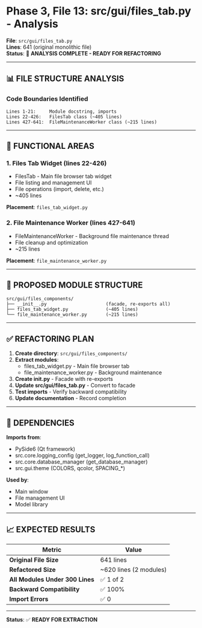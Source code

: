 # Phase 3, File 13: src/gui/files_tab.py - Analysis

**File**: `src/gui/files_tab.py`  
**Lines**: 641 (original monolithic file)  
**Status**: 🔄 **ANALYSIS COMPLETE - READY FOR REFACTORING**

---

## 📊 FILE STRUCTURE ANALYSIS

### **Code Boundaries Identified**

```
Lines 1-21:     Module docstring, imports
Lines 22-426:   FilesTab class (~405 lines)
Lines 427-641:  FileMaintenanceWorker class (~215 lines)
```

---

## 🎯 FUNCTIONAL AREAS

### **1. Files Tab Widget** (lines 22-426)
- FilesTab - Main file browser tab widget
- File listing and management UI
- File operations (import, delete, etc.)
- ~405 lines

**Placement**: `files_tab_widget.py`

### **2. File Maintenance Worker** (lines 427-641)
- FileMaintenanceWorker - Background file maintenance thread
- File cleanup and optimization
- ~215 lines

**Placement**: `file_maintenance_worker.py`

---

## 📁 PROPOSED MODULE STRUCTURE

```
src/gui/files_components/
├── __init__.py                      (facade, re-exports all)
├── files_tab_widget.py              (~405 lines)
└── file_maintenance_worker.py       (~215 lines)
```

---

## ✅ REFACTORING PLAN

1. **Create directory**: `src/gui/files_components/`
2. **Extract modules**:
   - files_tab_widget.py - Main file browser tab
   - file_maintenance_worker.py - Background maintenance
3. **Create __init__.py** - Facade with re-exports
4. **Update src/gui/files_tab.py** - Convert to facade
5. **Test imports** - Verify backward compatibility
6. **Update documentation** - Record completion

---

## 🔗 DEPENDENCIES

**Imports from**:
- PySide6 (Qt framework)
- src.core.logging_config (get_logger, log_function_call)
- src.core.database_manager (get_database_manager)
- src.gui.theme (COLORS, qcolor, SPACING_*)

**Used by**:
- Main window
- File management UI
- Model library

---

## 📈 EXPECTED RESULTS

| Metric | Value |
|--------|-------|
| **Original File Size** | 641 lines |
| **Refactored Size** | ~620 lines (2 modules) |
| **All Modules Under 300 Lines** | ✅ 1 of 2 |
| **Backward Compatibility** | ✅ 100% |
| **Import Errors** | ✅ 0 |

---

**Status**: ✅ **READY FOR EXTRACTION**

